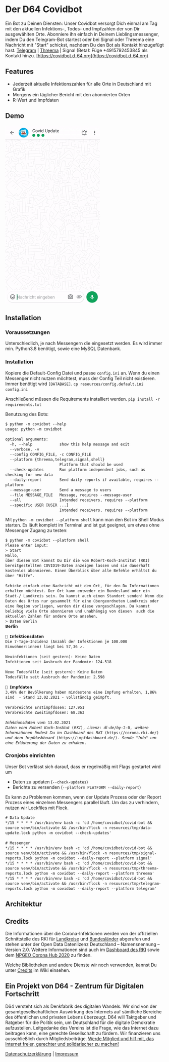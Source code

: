 # Der D64 Covidbot
Ein Bot zu Deinen Diensten: Unser Covidbot versorgt Dich einmal am Tag mit den aktuellen Infektions-, Todes- und Impfzahlen der von Dir ausgewählten Orte.
Abonniere ihn einfach in Deinem Lieblingsmessenger, indem Du den Telegram-Bot startest oder bei Signal oder Threema eine Nachricht mit "Start" schickst, nachdem Du den Bot als Kontakt hinzugefügt hast.
[Telegram](https://t.me/CovidInzidenzBot) | [Threema](https://threema.id/*COVINFO?text=Start) | Signal (Beta): Füge +4915792453845 als Kontakt hinzu.
[https://covidbot.d-64.org](https://covidbot.d-64.org)

## Features
* Jederzeit aktuelle Infektionszahlen für alle Orte in Deutschland mit Grafik
* Morgens ein täglicher Bericht mit den abonnierten Orten
* R-Wert und Impfdaten

## Demo
![](resources/threema.gif)


## Installation
### Voraussetzungen
Unterschiedlich, je nach Messengern die eingesetzt werden. Es wird immer min. Python3.8 benötigt, sowie eine MySQL Datenbank.

### Installation
Kopiere die Default-Config Datei und passe `config.ini` an. Wenn du einen Messenger nicht nutzen möchtest, muss der Config Teil nicht existieren.
Immer benötigt wird `[DATABASE]`.
`cp resources/config.default.ini config.ini` 

Anschließend müssen die Requirements installiert werden.
`pip install -r requirements.txt`

Benutzung des Bots:
```shell
$ python -m covidbot --help
usage: python -m covidbot

optional arguments:
  -h, --help            show this help message and exit
  --verbose, -v
  --config CONFIG_FILE, -c CONFIG_FILE
  --platform {threema,telegram,signal,shell}
                        Platform that should be used
  --check-updates       Run platform independent jobs, such as checking for new data
  --daily-report        Send daily reports if available, requires --platform
  --message-user        Send a message to users
  --file MESSAGE_FILE   Message, requires --message-user
  --all                 Intended receivers, requires --platform
  --specific USER [USER ...]
                        Intended receivers, requires --platform
```

Mit `python -m covidbot --platform shell` kann man den Bot im Shell Modus starten.
Es läuft komplett im Terminal und ist gut geeignet, um etwas ohne Messenger Zugang zu testen:
```shell
$ python -m covidbot --platform shell
Please enter input:
> Start
Hallo,
über diesen Bot kannst Du Dir die vom Robert-Koch-Institut (RKI) bereitgestellten COVID19-Daten anzeigen lassen und sie dauerhaft kostenlos abonnieren. Einen Überblick über alle Befehle erhältst du über "Hilfe".

Schicke einfach eine Nachricht mit dem Ort, für den Du Informationen erhalten möchtest. Der Ort kann entweder ein Bundesland oder ein Stadt-/ Landkreis sein. Du kannst auch einen Standort senden! Wenn die Daten des Ortes nur gesammelt für eine übergeordneten Landkreis oder eine Region vorliegen, werden dir diese vorgeschlagen. Du kannst beliebig viele Orte abonnieren und unabhängig von diesen  auch die aktuellen Zahlen für andere Orte ansehen.
> Daten Berlin
𝗕𝗲𝗿𝗹𝗶𝗻

🏥 𝗜𝗻𝗳𝗲𝗸𝘁𝗶𝗼𝗻𝘀𝗱𝗮𝘁𝗲𝗻
Die 7-Tage-Inzidenz (Anzahl der Infektionen je 100.000 Einwohner:innen) liegt bei 57,36 ↗.

Neuinfektionen (seit gestern): Keine Daten 
Infektionen seit Ausbruch der Pandemie: 124.518

Neue Todesfälle (seit gestern): Keine Daten 
Todesfälle seit Ausbruch der Pandemie: 2.598

💉 𝗜𝗺𝗽𝗳𝗱𝗮𝘁𝗲𝗻
3,49% der Bevölkerung haben mindestens eine Impfung erhalten, 1,86% sind  - Stand 13.02.2021 - vollständig geimpft.

Verabreichte Erstimpfdosen: 127.951
Verabreichte Zweitimpfdosen: 68.363

𝘐𝘯𝘧𝘦𝘬𝘵𝘪𝘰𝘯𝘴𝘥𝘢𝘵𝘦𝘯 𝘷𝘰𝘮 13.02.2021
𝘋𝘢𝘵𝘦𝘯 𝘷𝘰𝘮 𝘙𝘰𝘣𝘦𝘳𝘵 𝘒𝘰𝘤𝘩-𝘐𝘯𝘴𝘵𝘪𝘵𝘶𝘵 (𝘙𝘒𝘐), 𝘓𝘪𝘻𝘦𝘯𝘻: 𝘥𝘭-𝘥𝘦/𝘣𝘺-2-0, 𝘸𝘦𝘪𝘵𝘦𝘳𝘦 𝘐𝘯𝘧𝘰𝘳𝘮𝘢𝘵𝘪𝘰𝘯𝘦𝘯 𝘧𝘪𝘯𝘥𝘦𝘴𝘵 𝘋𝘶 𝘪𝘮 𝘋𝘢𝘴𝘩𝘣𝘰𝘢𝘳𝘥 𝘥𝘦𝘴 𝘙𝘒𝘐 (https://corona.rki.de/) 𝘶𝘯𝘥 𝘥𝘦𝘮 𝘐𝘮𝘱𝘧𝘥𝘢𝘴𝘩𝘣𝘰𝘢𝘳𝘥 (https://impfdashboard.de/). 𝘚𝘦𝘯𝘥𝘦 "𝘐𝘯𝘧𝘰" 𝘶𝘮 𝘦𝘪𝘯𝘦 𝘌𝘳𝘭𝘢̈𝘶𝘵𝘦𝘳𝘶𝘯𝘨 𝘥𝘦𝘳 𝘋𝘢𝘵𝘦𝘯 𝘻𝘶 𝘦𝘳𝘩𝘢𝘭𝘵𝘦𝘯.
```

### Cronjobs einrichten
Unser Bot verlässt sich darauf, dass er regelmäßig mit Flags gestartet wird um
* Daten zu updaten (`--check-updates`)
* Berichte zu versenden (`--platform PLATFORM --daily-report`)

Es kann zu Problemen kommen, wenn der Update Prozess oder der Report Prozess eines einzelnen Messengers parallel läuft.
Um das zu verhindern, nutzen wir Lockfiles mit Flock.

```shell
# Data Update
*/15 * * * * /usr/bin/env bash -c 'cd /home/covidbot/covid-bot && source venv/bin/activate && /usr/bin/flock -n resources/tmp/data-update.lock python -m covidbot --check-updates'

# Messenger
*/15 * * * * /usr/bin/env bash -c 'cd /home/covidbot/covid-bot && source venv/bin/activate && /usr/bin/flock -n resources/tmp/signal-reports.lock python -m covidbot --daily-report --platform signal'
*/15 * * * * /usr/bin/env bash -c 'cd /home/covidbot/covid-bot && source venv/bin/activate && /usr/bin/flock -n resources/tmp/threema-reports.lock python -m covidbot --daily-report --platform threema'
*/15 * * * * /usr/bin/env bash -c 'cd /home/covidbot/covid-bot && source venv/bin/activate && /usr/bin/flock -n resources/tmp/telegram-reports.lock python -m covidbot --daily-report --platform telegram'
```

## Architektur


## Credits
Die Informationen über die Corona-Infektionen werden von der offiziellen Schnittstelle des RKI für [Landkreise](https://hub.arcgis.com/datasets/917fc37a709542548cc3be077a786c17_0) und [Bundesländer](https://npgeo-corona-npgeo-de.hub.arcgis.com/datasets/ef4b445a53c1406892257fe63129a8ea_0) abgerufen und stehen unter der Open Data Datenlizenz Deutschland – Namensnennung – Version 2.0.
Weitere Informationen sind auch im [Dashboard des RKI](https://corona.rki.de/) sowie dem [NPGEO Corona Hub 2020](https://npgeo-corona-npgeo-de.hub.arcgis.com/) zu finden.

Welche Bibliotheken und andere Dienste wir noch verwenden, kannst Du unter [Credits](https://github.com/eknoes/covid-bot/wiki/Credits) im Wiki einsehen.

## Ein Projekt von D64 - Zentrum für Digitalen Fortschritt
D64 versteht sich als Denkfabrik des digitalen Wandels. Wir sind von der gesamtgesellschaftlichen Auswirkung des Internets auf sämtliche Bereiche des öffentlichen und privaten Lebens überzeugt. D64 will Taktgeber und Ratgeber für die Politik sein, um Deutschland für die digitale Demokratie aufzustellen. Leitgedanke des Vereins ist die Frage, wie das Internet dazu beitragen kann, eine gerechte Gesellschaft zu fördern. Wir finanzieren uns ausschließlich durch Mitgliedsbeiträge. [Werde Mitglied und hilf mit, das Internet freier, gerechter und solidarischer zu machen!](https://d-64.org/mitglied-werden/)

[Datenschutzerklärung](https://github.com/eknoes/covid-bot/wiki/Datenschutz) | [Impressum](https://github.com/eknoes/covid-bot/wiki/Impressum)
